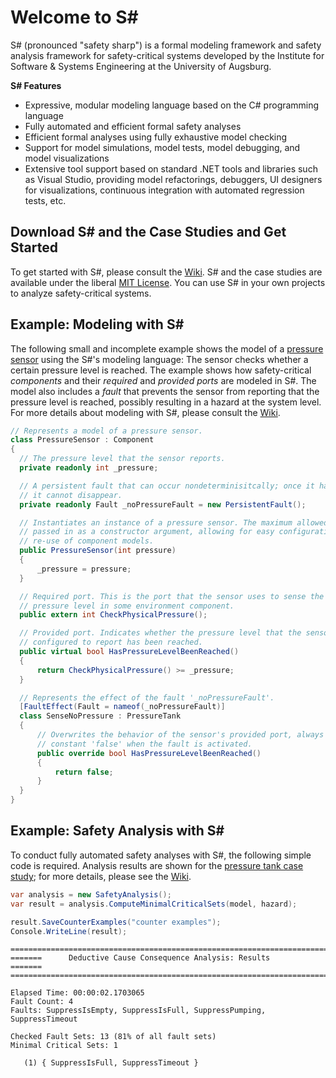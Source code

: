 Welcome to S#
============

S# (pronounced "safety sharp") is a formal modeling framework and safety analysis
framework for safety-critical systems developed by the Institute for Software & Systems
Engineering at the University of Augsburg.

__S# Features__
- Expressive, modular modeling language based on the C# programming language
- Fully automated and efficient formal safety analyses
- Efficient formal analyses using fully exhaustive model checking
- Support for model simulations, model tests, model debugging, and model visualizations
- Extensive tool support based on standard .NET tools and libraries such as Visual Studio,
  providing model refactorings, debuggers, UI designers for visualizations, continuous
  integration with automated regression tests, etc.

Download S# and the Case Studies and Get Started
-------------------------

To get started with S#, please consult the [Wiki](http://safetysharp.isse.de/wiki). S# and
the case studies are available under the liberal
[MIT License](https://github.com/isse-augsburg/ssharp/blob/master/LICENSE.md). You can use
S# in your own projects to analyze safety-critical systems.

Example: Modeling with S#
-------------------------

The following small and incomplete example shows the model of a [pressure
sensor](https://github.com/isse-augsburg/ssharp/wiki/Pressure%20Tank%20Case%20Study) using
the S#'s modeling language: The sensor checks whether a certain pressure level is reached.
The example shows how safety-critical _components_ and their _required_ and _provided
ports_ are modeled in S#. The model also includes a _fault_ that prevents the sensor from
reporting that the pressure level is reached, possibly resulting in a hazard at the system
level. For more details about modeling with S#, please consult the [Wiki](https://github.com/isse-augsburg/ssharp/wiki/Components).

```csharp
// Represents a model of a pressure sensor.
class PressureSensor : Component
{
  // The pressure level that the sensor reports.
  private readonly int _pressure;

  // A persistent fault that can occur nondeterminisitcally; once it has occurred,
  // it cannot disappear.
  private readonly Fault _noPressureFault = new PersistentFault();

  // Instantiates an instance of a pressure sensor. The maximum allowed pressure is
  // passed in as a constructor argument, allowing for easy configuration and
  // re-use of component models.
  public PressureSensor(int pressure)
  {
      _pressure = pressure;
  }

  // Required port. This is the port that the sensor uses to sense the actual
  // pressure level in some environment component.
  public extern int CheckPhysicalPressure();

  // Provided port. Indicates whether the pressure level that the sensor is
  // configured to report has been reached.
  public virtual bool HasPressureLevelBeenReached()
  {
      return CheckPhysicalPressure() >= _pressure;
  }

  // Represents the effect of the fault '_noPressureFault'.
  [FaultEffect(Fault = nameof(_noPressureFault)]
  class SenseNoPressure : PressureTank
  {
      // Overwrites the behavior of the sensor's provided port, always returning the
      // constant 'false' when the fault is activated.
      public override bool HasPressureLevelBeenReached()
      {
          return false;
      }
  }
}
```

Example: Safety Analysis with S#
-------------------------

To conduct fully automated safety analyses with S#, the following simple code is required.
Analysis results are shown for the [pressure tank case
study](https://github.com/isse-augsburg/ssharp/wiki/Pressure%20Tank%20Case%20Study); for
more details, please see the
[Wiki](https://github.com/isse-augsburg/ssharp/wiki/Safety%20Analysis).

```csharp
var analysis = new SafetyAnalysis();
var result = analysis.ComputeMinimalCriticalSets(model, hazard);

result.SaveCounterExamples("counter examples");
Console.WriteLine(result);
```

```
=======================================================================
=======      Deductive Cause Consequence Analysis: Results      =======
=======================================================================

Elapsed Time: 00:00:02.1703065
Fault Count: 4
Faults: SuppressIsEmpty, SuppressIsFull, SuppressPumping, SuppressTimeout

Checked Fault Sets: 13 (81% of all fault sets)
Minimal Critical Sets: 1

   (1) { SuppressIsFull, SuppressTimeout }
```
